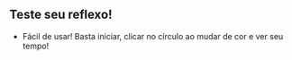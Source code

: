 ## Teste seu reflexo!

- Fácil de usar! Basta iniciar, clicar no círculo ao mudar de cor e ver seu tempo!